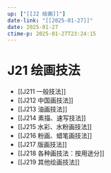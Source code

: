 ```yaml
---
up: ["[[J2 绘画]]"]
date-link: "[[2025-01-27]]"
date: 2025-01-27
ctime-p: 2025-01-27T23:24:15
---
```


# J21 绘画技法

- [[J211 一般技法]]
- [[J212 中国画技法]]
- [[J213 油画技法]]
- [[J214 素描、速写技法]]
- [[J215 水彩、水粉画技法]]
- [[J216 粉画、蜡笔画技法]]
- [[J217 版画技法]]
- [[J218 各种画技法：按用途分]]
- [[J219 其他绘画技法]]
